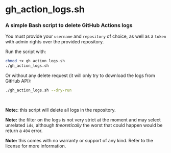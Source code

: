 # gh_action_logs.sh

### A simple Bash script to delete GitHub Actions logs

You must provide your `username` and `repository` of choice, as well as a `token` with admin rights over the provided repository.

Run the script with:

```sh
chmod +x gh_action_logs.sh
./gh_action_logs.sh
```

Or without any delete request (it will only try to download the logs from GitHub API):

```sh
./gh_action_logs.sh --dry-run
```

<br>

**Note:**: this script will delete all logs in the repository.

**Note:** the filter on the logs is not very strict at the moment and may select unrelated `ids`, although _theoretically_ the worst that could happen would be return a `404` error.

**Note:** this comes with no warranty or support of any kind. Refer to the license for more information.
